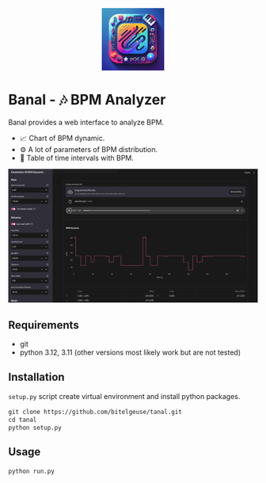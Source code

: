 <div align="center">
  <img src="assets/logo.png" alt="Banal logo" width="25%">
</div>

# Banal - 🎶 BPM Analyzer
Banal provides a web interface to analyze BPM.
* 📈 Chart of BPM dynamic.
* ⚙️ A lot of parameters of BPM distribution.
* 📝 Table of time intervals with BPM.

![Web Interface](./assets/interface.png)

## Requirements

* git
* python 3.12, 3.11 (other versions most likely work but are not tested)

## Installation

`setup.py` script create virtual environment and install python packages.
```shell
git clone https://github.com/bitelgeuse/tanal.git
cd tanal
python setup.py
```

## Usage

```shell
python run.py
```
